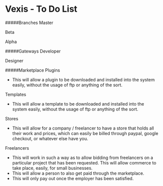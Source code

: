 Vexis - To Do List
=====

#####Branches
Master

Beta

Alpha

#####Gateways
Developer

Designer

#####Marketplace
Plugins
* This will allow a plugin to be downloaded and installed into the system easily, without the usage of ftp or anything of the sort.

Templates
* This will allow a template to be downloaded and installed into the system easily, without the usage of ftp or anything of the sort.

Stores
* This will allow for a company / freelancer to have a store that holds all their work and prices, which can easily be billed through paypal, google checkout, or whatever else have you.

Freelancers
* This will work in such a way as to allow bidding from freelancers on a particular project that has been requested.  This will allow commerce to take place, easily, for small businesses.
* This will allow a person to also get paid through the marketplace.
* This will only pay out once the employer has been satisfied.
